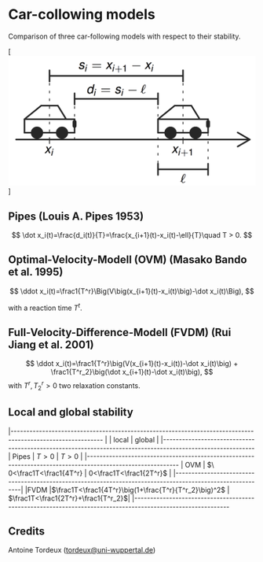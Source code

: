 # Car-collowing models

Comparison of three car-following models with respect to their stability.

[![Scenario](scenario.png)]

## Pipes (Louis A. Pipes 1953)

$$
\dot x_i(t)=\frac{d_i(t)}{T}=\frac{x_{i+1}(t)-x_i(t)-\ell}{T}\quad T > 0.
$$

## Optimal-Velocity-Modell (OVM) (Masako Bando et al. 1995)

$$
\ddot x_i(t)=\frac1{T^r}\Big(V\big(x_{i+1}(t)-x_i(t)\big)-\dot x_i(t)\Big),
$$

with a reaction time $T^t$.

## Full-Velocity-Difference-Modell (FVDM) (Rui Jiang et al. 2001)


$$
\ddot x_i(t)=\frac1{T^r}\big(V(x_{i+1}(t)-x_i(t))-\dot x_i(t)\big) + \frac1{T^r_2}\big(\dot x_{i+1}(t)-\dot x_i(t)\big),
$$
with $T^r,T^r_2>0$ two relaxation constants.

## Local and global stability



|-----------------------------------------------------------------------------------------------------------
|              | local                                                |   global                            |
|-----------------------------------------------------------------------------------------------------------
| Pipes        | $T > 0$                                              |  $T > 0$                            |
|-----------------------------------------------------------------------------------------------------------
| OVM          | $\ 0<\frac1T<\frac1{4T^r}                            | 0<\frac1T<\frac1{2T^r}$             |
|-----------------------------------------------------------------------------------------------------------|
|FVDM          |$\frac1T<\frac1{4T^r}\big(1+\frac{T^r}{T^r_2}\big)^2$ | $\frac1T<\frac1{2T^r}+\frac1{T^r_2}$|
|------------------------------------------------------------------------------------------------------------


## Credits

Antoine Tordeux (tordeux@uni-wuppertal.de)
